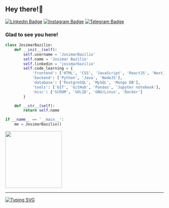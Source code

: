 ## Hey there!👋 

[![Linkedin Badge](https://img.shields.io/badge/-LinkedIn-0e76a8?style=flat-square&logo=Linkedin&logoColor=white)](https://www.linkedin.com/in/josimarbazilio/)
[![Instagram Badge](https://img.shields.io/badge/-Instagram-e4405f?style=flat-square&logo=Instagram&logoColor=white)](https://instagram.com/josibaz/)
[![Telegram Badge](https://img.shields.io/badge/-Telegram-0088cc?style=flat-square&logo=Telegram&logoColor=white)](https://t.me/josibaz)

### Glad to see you here!

```python
class JosimarBazilio:
    def __init__(self):
        self.username = 'JosimarBazilio'
        self.name = 'Josimar Bazilio'
        self.linkedin = 'josimarbazilio'
        self.code_learning = {
            'frontend': ['HTML', 'CSS', 'JavaScript', 'ReactJS', 'NextJS', 'Boostrap', 'TailWind'],
            'backend': ['Python', 'Java', 'NodeJS'],
            'database': ['PostgreSQL', 'MySQL', 'Mongo DB'],
            'tools': ['GIT', 'GitHub', 'Pandas', 'Jupyter notebook'],
            'misc': ['SCRUM', 'SOLID', 'GNU/Linux', 'Docker']
        }

    def __str__(self):
        return self.name

if __name__ == '__main__':
    me = JosimarBazilio()
```

<div>
  <a href="https://github.com/josimarbazilio">
  <img height="180em" src="https://github-readme-stats.vercel.app/api?username=josimarbazilio&show_icons=true&theme=dracula&include_all_commits=true&count_private=true"/>
</div>
  
<hr>

[![Typing SVG](https://readme-typing-svg.herokuapp.com?size=30&duration=3000&vCenter=true&width=500&lines=learning+Python;learning+Java;learning+Node.Js;learning+React.js;learning+Typescript;learning+Pandas;learning+Next.js;learning+MySQL;learning+Javascript;learning+to+drink+coffee;learning+HTML5;learning+Java+web;learning+to+learn;learning+CSS;learning+Unity)](https://git.io/typing-svg)
